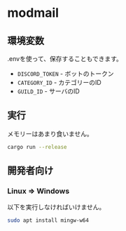 # modmail

## 環境変数
.envを使って、保存することもできます。
- `DISCORD_TOKEN` - ボットのトークン
- `CATEGORY_ID` - カテゴリーのID
- `GUILD_ID` - サーバのID

## 実行
メモリーはあまり食いません。
```sh
cargo run --release
```

## 開発者向け

### Linux => Windows
以下を実行しなければいけません。
```sh
sudo apt install mingw-w64
```